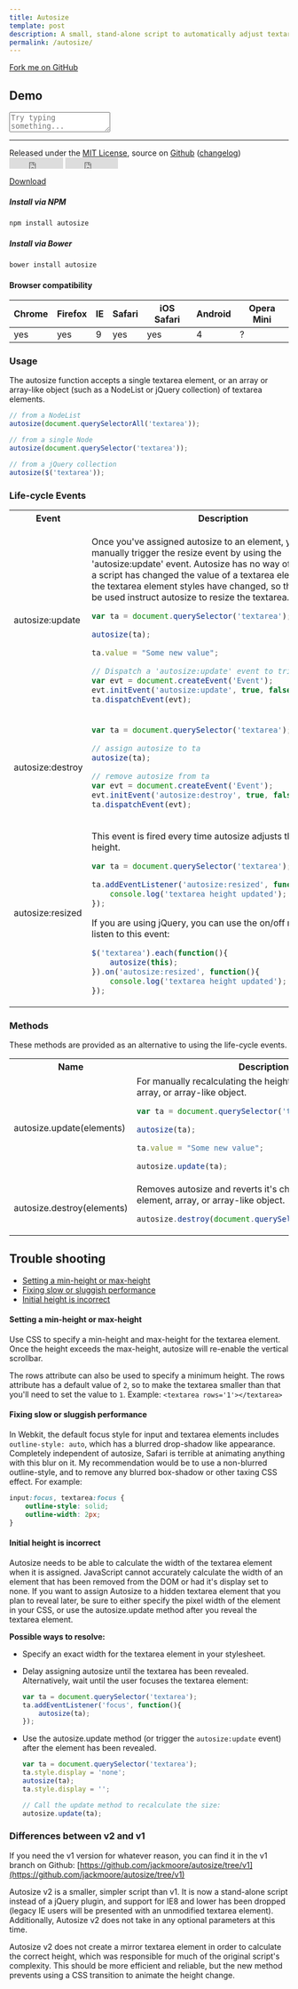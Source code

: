 ```yaml
---
title: Autosize
template: post
description: A small, stand-alone script to automatically adjust textarea height.
permalink: /autosize/
---
```


<a href="http://github.com/jackmoore/autosize/tree/master" id='fork'>Fork me on GitHub</a>

## Demo

<textarea id='autosize-example' placeholder='Try typing something...'></textarea>
<script src='/js/autosize.min.js'></script>
<script>
	autosize(document.getElementById('autosize-example'));
</script>

___

<p>Released under the <a href='http://www.opensource.org/licenses/mit-license.php'>MIT License</a>, source on <a href='http://github.com/jackmoore/autosize'>Github</a> (<a href='http://github.com/jackmoore/autosize/blob/master/changelog.md'>changelog</a>) &nbsp;<iframe style='vertical-align: middle' src="http://ghbtns.com/github-btn.html?user=jackmoore&amp;repo=autosize&amp;type=watch&amp;count=true" allowtransparency="true" frameborder="0" scrolling="0" width="97" height="20"></iframe> <iframe style='vertical-align: middle' src="http://ghbtns.com/github-btn.html?user=jackmoore&amp;repo=autosize&amp;type=fork&amp;count=true" allowtransparency="true" frameborder="0" scrolling="0" width="95" height="20"></iframe></p>

<a class='download' href='https://github.com/jackmoore/autosize/archive/master.zip'><i class='icon-download-alt'></i> Download</a>

##### Install via NPM
```bash
npm install autosize
```
##### Install via Bower
```bash
bower install autosize
```

#### Browser compatibility

Chrome | Firefox | IE | Safari | iOS Safari | Android | Opera Mini
------ | --------|----|--------|------------|---------|------------
yes    | yes     | 9  | yes    | yes        | 4       | ?

### Usage

The autosize function accepts a single textarea element, or an array or array-like object (such as a NodeList or jQuery collection) of textarea elements.

```javascript
// from a NodeList
autosize(document.querySelectorAll('textarea'));

// from a single Node
autosize(document.querySelector('textarea'));

// from a jQuery collection
autosize($('textarea'));
```

### Life-cycle Events

<table>
<tr>
<th>Event</th>
<th>Description</th>
</tr>
<tr>
<td>autosize:update</td>
<td>

Once you've assigned autosize to an element, you can manually trigger the resize event by using the 'autosize:update' event. Autosize has no way of knowing when a script has changed the value of a textarea element, or when the textarea element styles have changed, so this event would be used instruct autosize to resize the textarea.


```javascript
var ta = document.querySelector('textarea');

autosize(ta);

ta.value = "Some new value";

// Dispatch a 'autosize:update' event to trigger a resize:
var evt = document.createEvent('Event');
evt.initEvent('autosize:update', true, false);
ta.dispatchEvent(evt);
```
</td>
</tr>
<tr>
<td>autosize:destroy</td>
<td>

```javascript
var ta = document.querySelector('textarea');

// assign autosize to ta
autosize(ta);

// remove autosize from ta
var evt = document.createEvent('Event');
evt.initEvent('autosize:destroy', true, false);
ta.dispatchEvent(evt);
```
</td>
</tr>
<tr>
<td>autosize:resized</td>
<td>

This event is fired every time autosize adjusts the textarea height.

```javascript
var ta = document.querySelector('textarea');

ta.addEventListener('autosize:resized', function(){
	console.log('textarea height updated');
});
```

If you are using jQuery, you can use the on/off methods to listen to this event:

```javascript
$('textarea').each(function(){
	autosize(this);
}).on('autosize:resized', function(){
	console.log('textarea height updated');
});
```
</td>
</tr>
</table>


### Methods

These methods are provided as an alternative to using the life-cycle events.

<table>
<tr>
<th>Name</th>
<th>Description</th>
</tr>
<tr>
<td>autosize.update(elements)</td>
<td>
For manually recalculating the height for a textarea element, array, or array-like object.

```javascript
var ta = document.querySelector('textarea');

autosize(ta);

ta.value = "Some new value";

autosize.update(ta);
```
</td>
</tr>
<tr>
<td>autosize.destroy(elements)</td>
<td>
Removes autosize and reverts it's changes from a textarea element, array, or array-like object.

```javascript
autosize.destroy(document.querySelectorAll('textarea'));
```
</td>
</tr>
</table>

## Trouble shooting

* [Setting a min-height or max-height](#faq-min-max)
* [Fixing slow or sluggish performance](#faq-slow)
* [Initial height is incorrect](#faq-hidden)


<h4 id='faq-min-max'>Setting a min-height or max-height</h4>

Use CSS to specify a min-height and max-height for the textarea element.  Once the height exceeds the max-height, autosize will re-enable the vertical scrollbar.

The rows attribute can also be used to specify a minimum height.  The rows attribute has a default value of `2`, so to make the textarea smaller than that you'll need to set the value to `1`.  Example: `<textarea rows='1'></textarea>`

<h4 id='faq-slow'>Fixing slow or sluggish performance</h4>

In Webkit, the default focus style for input and textarea elements includes `outline-style: auto`, which has a blurred drop-shadow like appearance.  Completely independent of autosize, Safari is terrible at animating anything with this blur on it.  My recommendation would be to use a non-blurred outline-style, and to remove any blurred box-shadow or other taxing CSS effect.  For example:

```css
input:focus, textarea:focus {
	outline-style: solid;
	outline-width: 2px;
}
```

<h4 id='faq-hidden'>Initial height is incorrect</h4>

Autosize needs to be able to calculate the width of the textarea element when it is assigned.  JavaScript cannot accurately calculate the width of an element that has been removed from the DOM or had it's display set to none.  If you want to assign Autosize to a hidden textarea element that you plan to reveal later, be sure to either specify the pixel width of the element in your CSS, or use the autosize.update method after you reveal the textarea element.

**Possible ways to resolve:**

* Specify an exact width for the textarea element in your stylesheet.
* Delay assigning autosize until the textarea has been revealed.  Alternatively, wait until the user focuses the textarea element:
	```javascript
	var ta = document.querySelector('textarea');
	ta.addEventListener('focus', function(){
		autosize(ta);
	});
	```

* Use the autosize.update method (or trigger the `autosize:update` event) after the element has been revealed.
	```javascript
	var ta = document.querySelector('textarea');
	ta.style.display = 'none';
	autosize(ta);
	ta.style.display = '';

	// Call the update method to recalculate the size:
	autosize.update(ta);
	```

### Differences between v2 and v1

If you need the v1 version for whatever reason, you can find it in the v1 branch on Github:
[https://github.com/jackmoore/autosize/tree/v1](https://github.com/jackmoore/autosize/tree/v1)

Autosize v2 is a smaller, simpler script than v1.  It is now a stand-alone script instead of a jQuery plugin, and support for IE8 and lower has been dropped (legacy IE users will be presented with an unmodified textarea element).  Additionally, Autosize v2 does not take in any optional parameters at this time.

Autosize v2 does not create a mirror textarea element in order to calculate the correct height, which was responsible for much of the original script's complexity.  This should be more efficient and reliable, but the new method prevents using a CSS transition to animate the height change.
